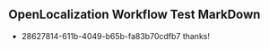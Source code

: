 ## OpenLocalization Workflow Test MarkDown
* 28627814-611b-4049-b65b-fa83b70cdfb7 thanks!

<!--HONumber=Aug16_HO3-->


